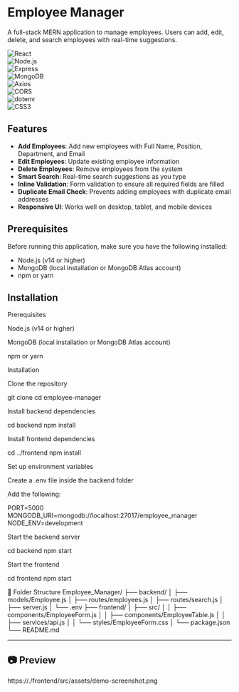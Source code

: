 # Employee Manager

A full-stack MERN application to manage employees. Users can add, edit, delete, and search employees with real-time suggestions.

![React](https://img.shields.io/badge/React-61DAFB?logo=react&logoColor=black&style=for-the-badge)  
![Node.js](https://img.shields.io/badge/Node.js-339933?logo=node.js&logoColor=white&style=for-the-badge)  
![Express](https://img.shields.io/badge/Express-000000?logo=express&logoColor=white&style=for-the-badge)  
![MongoDB](https://img.shields.io/badge/MongoDB-47A248?logo=mongodb&logoColor=white&style=for-the-badge)  
![Axios](https://img.shields.io/badge/Axios-5A29E4?logo=axios&logoColor=white&style=for-the-badge)  
![CORS](https://img.shields.io/badge/CORS-000000?style=for-the-badge)  
![dotenv](https://img.shields.io/badge/dotenv-000000?logo=dotenv&logoColor=white&style=for-the-badge)  
![CSS3](https://img.shields.io/badge/CSS3-1572B6?logo=css3&logoColor=white&style=for-the-badge)

## Features

- **Add Employees**: Add new employees with Full Name, Position, Department, and Email
- **Edit Employees**: Update existing employee information
- **Delete Employees**: Remove employees from the system
- **Smart Search**: Real-time search suggestions as you type
- **Inline Validation**: Form validation to ensure all required fields are filled
- **Duplicate Email Check**: Prevents adding employees with duplicate email addresses
- **Responsive UI**: Works well on desktop, tablet, and mobile devices

## Prerequisites

Before running this application, make sure you have the following installed:
- Node.js (v14 or higher)
- MongoDB (local installation or MongoDB Atlas account)
- npm or yarn

## Installation

Prerequisites

Node.js (v14 or higher)

MongoDB (local installation or MongoDB Atlas account)

npm or yarn

Installation

Clone the repository

git clone <your-repo-link>
cd employee-manager


Install backend dependencies

cd backend
npm install


Install frontend dependencies

cd ../frontend
npm install


Set up environment variables

Create a .env file inside the backend folder

Add the following:

PORT=5000
MONGODB_URI=mongodb://localhost:27017/employee_manager
NODE_ENV=development


Start the backend server

cd backend
npm start


Start the frontend

cd frontend
npm start

📂 Folder Structure
Employee_Manager/
├── backend/
│   ├── models/Employee.js
│   ├── routes/employees.js
│   ├── routes/search.js
│   ├── server.js
│   └── .env
├── frontend/
│   ├── src/
│   │   ├── components/EmployeeForm.js
│   │   ├── components/EmployeeTable.js
│   │   ├── services/api.js
│   │   └── styles/EmployeeForm.css
│   └── package.json
└── README.md

---
## 📷 Preview
https://./frontend/src/assets/demo-screenshot.png
